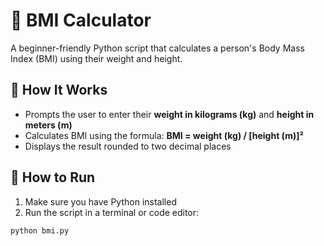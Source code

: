 # 🧮 BMI Calculator
A beginner-friendly Python script that calculates a person's Body Mass Index (BMI) using their weight and height.
## 🧠 How It Works
- Prompts the user to enter their **weight in kilograms (kg)** and **height in meters (m)**
- Calculates BMI using the formula:
  **BMI = weight (kg) / [height (m)]²**
- Displays the result rounded to two decimal places
## 🚀 How to Run
1. Make sure you have Python installed
2. Run the script in a terminal or code editor:
```bash
python bmi.py
